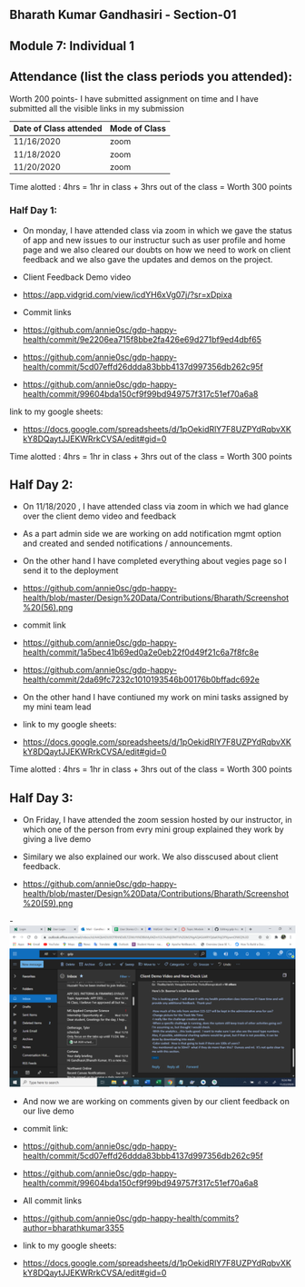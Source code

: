 
## Bharath Kumar Gandhasiri - Section-01 
## Module 7: Individual 1
## Attendance (list the class periods you attended):
Worth 200 points- I have submitted assignment on time and I have submitted all the visible links in my submission 

| Date of Class attended | Mode of Class |
|------------------------|---------------|
| 11/16/2020 |  zoom |
| 11/18/2020 | zoom |
| 11/20/2020 | zoom | 

Time alotted : 4hrs = 1hr in class + 3hrs out of the class = Worth 300 points

### Half Day 1:
- On monday, I have attended class via zoom in which we gave the status of app  and new issues to our instructur such as user profile and home page  and we also cleared our doubts on how we need to work on client feedback and we also gave the updates and demos on the project.

- Client Feedback Demo video
- https://app.vidgrid.com/view/icdYH6xVg07j/?sr=xDpixa

- Commit links 

- https://github.com/annie0sc/gdp-happy-health/commit/9e2206ea715f8bbe2fa426e69d271bf9ed4dbf65

- https://github.com/annie0sc/gdp-happy-health/commit/5cd07effd26ddda83bbb4137d997356db262c95f

- https://github.com/annie0sc/gdp-happy-health/commit/99604bda150cf9f99bd949757f317c51ef70a6a8

 link to my google sheets:
 
- https://docs.google.com/spreadsheets/d/1pOekidRlY7F8UZPYdRqbvXKkY8DQaytJJEKWRrkCVSA/edit#gid=0

Time alotted : 4hrs = 1hr in class + 3hrs out of the class = Worth 300 points

## Half Day 2:
- On 11/18/2020 , I have attended class via zoom in which we had glance over the client demo video and feedback

- As a part admin side we are working on add notification mgmt option and created and sended notifications / announcements.
- On the other hand I have completed everything about vegies page so I send it to the deployment 

- https://github.com/annie0sc/gdp-happy-health/blob/master/Design%20Data/Contributions/Bharath/Screenshot%20(56).png

- commit link 

- https://github.com/annie0sc/gdp-happy-health/commit/1a5bec41b69ed0a2e0eb22f0d49f21c6a7f8fc8e

- https://github.com/annie0sc/gdp-happy-health/commit/2da69fc7232c1010193546b00176b0bffadc692e

- On the other hand I have contiuned my work on mini tasks assigned by my mini team lead

- link to my google sheets:
 
- https://docs.google.com/spreadsheets/d/1pOekidRlY7F8UZPYdRqbvXKkY8DQaytJJEKWRrkCVSA/edit#gid=0


Time alotted : 4hrs = 1hr in class + 3hrs out of the class = Worth 300 points
## Half Day 3:
- On Friday, I have attended the zoom session hosted by our instructor, in which one of the person from evry mini group explained they work by giving a live demo
- Similary we also explained our work. We also disscused about client feedback.

- https://github.com/annie0sc/gdp-happy-health/blob/master/Design%20Data/Contributions/Bharath/Screenshot%20(59).png

-![image](https://github.com/annie0sc/gdp-happy-health/blob/master/Design%20Data/Contributions/Bharath/Screenshot%20(59).png)

- And now we are working on comments given by our client feedback on our live demo

- commit link:

- https://github.com/annie0sc/gdp-happy-health/commit/5cd07effd26ddda83bbb4137d997356db262c95f

- https://github.com/annie0sc/gdp-happy-health/commit/99604bda150cf9f99bd949757f317c51ef70a6a8

- All commit links 

- https://github.com/annie0sc/gdp-happy-health/commits?author=bharathkumar3355


 - link to my google sheets:
 
- https://docs.google.com/spreadsheets/d/1pOekidRlY7F8UZPYdRqbvXKkY8DQaytJJEKWRrkCVSA/edit#gid=0



